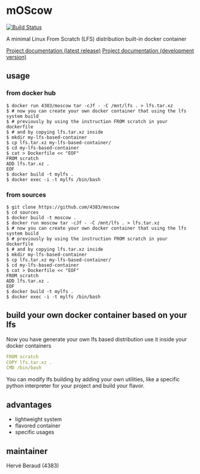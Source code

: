 # mOScow
[![Build Status](https://travis-ci.org/4383/moscow.svg?branch=master)](https://travis-ci.org/4383/moscow)

A minimal Linux From Scratch (LFS) distribution built-in docker container

[Project documentation (latest release)](http://moscow.readthedocs.io/en/latest/)
[Project documentation (development version)](http://moscow.readthedocs.io/en/develop/)

## usage
### from docker hub
```shell
$ docker run 4383/moscow tar -cJf - -C /mnt/lfs . > lfs.tar.xz
$ # now you can create your own docker container that using the lfs system build
$ # previously by using the instruction FROM scratch in your dockerfile
$ # and by copying lfs.tar.xz inside
$ mkdir my-lfs-based-container
$ cp lfs.tar.xz my-lfs-based-container/
$ cd my-lfs-based-container
$ cat > Dockerfile << "EOF"
FROM scratch
ADD lfs.tar.xz .
EOF
$ docker build -t mylfs .
$ docker exec -i -t mylfs /bin/bash
```

### from sources
```shell
$ git clone https://github.com/4383/moscow
$ cd sources
$ docker build -t moscow .
$ docker run moscow tar -cJf - -C /mnt/lfs . > lfs.tar.xz
$ # now you can create your own docker container that using the lfs system build
$ # previously by using the instruction FROM scratch in your dockerfile
$ # and by copying lfs.tar.xz inside
$ mkdir my-lfs-based-container
$ cp lfs.tar.xz my-lfs-based-container/
$ cd my-lfs-based-container
$ cat > Dockerfile << "EOF"
FROM scratch
ADD lfs.tar.xz .
EOF
$ docker build -t mylfs .
$ docker exec -i -t mylfs /bin/bash
```

## build your own docker container based on your lfs
Now you have generate your own lfs based distribution use it inside your
docker containers
```yaml
FROM scratch
COPY lfs.tar.xz .
CMD /bin/bash
```
You can modify lfs building by adding your own utilities, like a specific python
interpreter for your project and build your flavor.

## advantages
- lightweight system
- flavored container
- specific usages

## maintainer
Hervé Beraud (4383)
